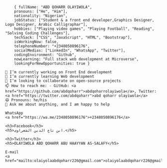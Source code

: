         { fullName: "ABD QOHARR OLAYIWOLA",
        pronouns: ["He", "Him"],
        nationality: "Nigerian",
        jobStatus: ["Student & a front end developer,Graphics Designer, Logo Designer, Arabic Calligraphar"],
        hobbies: ["Playing video games", "Playing Football", "Reading", "Solving Coding Challenges"],
        techSack: ["CSS", "JavaScript", "HTML", "Bootstrap"],
        isWorkingNow: false,
        telephoneNumber: "+2348050896176",
        socialMedias: ["LinkedIn", "WhatsApp", "Twitter"],
        codingEnvironment: "Github",
        nowLearning: "Full stack web development at Microverse",
        lookingForNewOpportunities: true }
   
    🔭 I’m currently working on Front End development
    🌱 I’m currently learning Web development
    👯 I’m looking to collaborate on open-source projects
    📫 How to reach me: - GitHub: <a href="https://github.com/abdqoharr">abdqoharrolayiwola</a>, Twitter: <a href="https://twitter.com/abdqoharr">abd qoharr olayiwola</a>
    😄 Pronouns: he/his
    💬 Ask me about anything, and I am happy to help

    WhatsApp
    <a href="https://wa.me/2348050896176">+2348050896176</a>

    <h3>Facebook</h3>
    <h5>ابن تاج الدين الشعراوى.</h5>

    <h3>Twitter</h3>
    <h5>OLAYIWOLA ABD QOHARR ABU HAAYYAN AS-SALAFY</h5>

    E-mail
    <a href="mailto:olaiyolaabdqoharr226@gmail.com">olaiyolaabdqoharr226@gmail.com</a>

<!---
abdqoharrolayiwola/abdqoharrolayiwola is a ✨ special ✨ repository because its `README.md` (this file) appears on your GitHub profile.
You can click the Preview link to take a look at your changes.
--->
